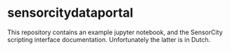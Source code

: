 # sensorcitydataportal

This repository contains an example jupyter notebook, and the SensorCity scripting interface documentation. Unfortunately the latter is in Dutch.
